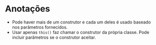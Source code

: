 # Anotações

* Pode haver mais de um construtor e cada um deles é usado baseado nos parâmetros fornecidos.
* Usar apenas `this()` faz chamar o construtor da própria classe. Pode incluir parâmetros se o construtor aceitar.
